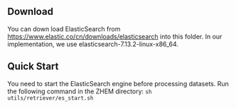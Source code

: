 ## Download
You can down load ElasticSearch from https://www.elastic.co/cn/downloads/elasticsearch into this folder.
In our implementation, we use elasticsearch-7.13.2-linux-x86_64.

## Quick Start
You need to start the ElasticSearch engine before processing datasets. Run the following command in the ZHEM directory:
``sh utils/retriever/es_start.sh``